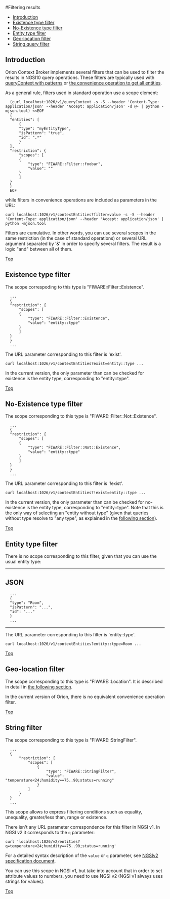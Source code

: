 #<a name="top"></a>Filtering results

* [Introduction](#introduction)
* [Existence type filter](#existence-type-filter)
* [No-Existence type filter](#no-existence-type-filter)
* [Entity type filter](#entity-type-filter)
* [Geo-location filter](#geo-location-filter)
* [String query filter](#string-filter)
    
## Introduction

Orion Context Broker implements several filters
that can be used to filter the results in NGSI10 query operations. These
filters are typically used with [queryContext with patterns](walkthrough_apiv1.md#query-context-operation) or [the convenience operation to get all entities](walkthrough_apiv1.md#getting-all-entities).

As a general rule, filters used in standard operation use a scope
element:

 
      (curl localhost:1026/v1/queryContext -s -S --header 'Content-Type: application/json' --header 'Accept: application/json' -d @- | python -mjson.tool) <<EOF
      {
	  "entities": [
	      {
		  "type": "myEntityType",
		  "isPattern": "true",
		  "id": ".*"
	      }
	  ],
	  "restriction": {
	      "scopes": [
		  {
		      "type": "FIWARE::Filter::foobar",
		      "value": ""
		  }
	      ]
	  }
      }
      EOF                                                                                                                 

while filters in convenience operations are included as parameters in
the URL:

    curl localhost:1026/v1/contextEntities?filter=value -s -S --header 'Content-Type: application/json' --header 'Accept: application/json' | python -mjson.tool

Filters are cumulative. In other words, you can use several scopes in
the same restriction (in the case of standard operations) or several URL
argument separated by '&' in order to specify several filters. The
result is a logic "and" between all of them.

[Top](#top)

## Existence type filter

The scope correspoding to this type is "FIWARE::Filter::Existence". 

      ...                                                           
      {
	  "restriction": {
	      "scopes": [
		  {
		      "type": "FIWARE::Filter::Existence",
		      "value": "entity::type"
		  }
	      ]
	  }
      }
      ...                                                           
  
The URL parameter corresponding to this filter is 'exist'.

    curl localhost:1026/v1/contextEntities?exist=entity::type ...

In the current version, the only parameter than can be checked for
existence is the entity type, corresponding to "entity::type".

[Top](#top)

## No-Existence type filter

The scope corresponding to this type is "FIWARE::Filter::Not::Existence".

      ...                                                                
      {
	  "restriction": {
	      "scopes": [
		  {
		      "type": "FIWARE::Filter::Not::Existence",
		      "value": "entity::type"
		  }
	      ]
	  }
      }
      ...                                                                
  
The URL parameter corresponding to this filter is '!exist'.

    curl localhost:1026/v1/contextEntities?!exist=entity::type ...

In the current version, the only parameter than can be checked for
no-existence is the entity type, corresponding to "entity::type". Note
that this is the only way of selecting an "entity without type" (given
that queries without type resolve to "any type", as explained in the
[following section](empty_types.md#using-empty-types)).

[Top](#top)

## Entity type filter

There is no scope corresponding to this filter, given that you can use
the usual entity type:

  --------------------------------------------------------------------------------------
  JSON
  --------------------------------------------------------------------------------------
      ...                                            
      {
	  "type": "Room",
	  "isPattern": "...",
	  "id": "..."
      }
      ...
  --------------------------------------------------------------------------------------

The URL parameter corresponding to this filter is 'entity::type'.

    curl localhost:1026/v1/contextEntities?entity::type=Room ...

[Top](#top)

## Geo-location filter

The scope corresponding to this type is "FIWARE::Location". It is
described in detail in [the following section](geolocation.md#geo-located-queries).

In the current version of Orion, there is no equivalent convenience
operation filter.

[Top](#top)

## String filter

The scope corresponding to this type is "FIWARE::StringFilter".

      ...
      {
          "restriction": {
              "scopes": [
                  {
                      "type": "FIWARE::StringFilter",
                      "value": "temperature<24;humidity==75..90;status=running"
                  }
              ]
          }
      }
      ...

This scope allows to express filtering conditions such as equality, unequality,
greater/less than, range or existence.

There isn't any URL parameter correspondence for this filter in NGSI v1. In NGSI v2
it corresponds to the `q` parameter:

    curl 'localhost:1026/v2/entities?q=temperature<24;humidity==75..90;status=running'

For a detailed syntax description of the `value` or `q` parameter, see [NGSIv2 specification
document](http://telefonicaid.github.io/fiware-orion/api/v2/).

You can use this scope in NGSI v1, but take into account that in order to set attribute
values to numbers, you need to use NGSI v2 (NGSI v1 always uses strings for values).

[Top](#top)
